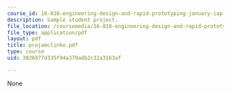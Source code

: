 ```yaml
---
course_id: 16-810-engineering-design-and-rapid-prototyping-january-iap-2007
description: Sample student project.
file_location: /coursemedia/16-810-engineering-design-and-rapid-prototyping-january-iap-2007/3026977d335f94a379adb2c32a3163af_projamclinko.pdf
file_type: application/pdf
layout: pdf
title: projamclinko.pdf
type: course
uid: 3026977d335f94a379adb2c32a3163af

---
```

None